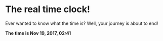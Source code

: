 # The real time clock!

Ever wanted to know what the time is? Well, your journey is about to end!

**The time is Nov 19, 2017, 02:41**